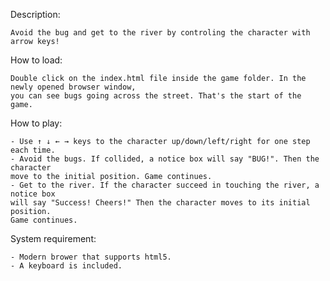 
Description: 

	Avoid the bug and get to the river by controling the character with arrow keys! 

How to load: 
	
	Double click on the index.html file inside the game folder. In the newly opened browser window, 
	you can see bugs going across the street. That's the start of the game. 

How to play: 
	
	- Use ↑ ↓ ← → keys to the character up/down/left/right for one step each time.
	- Avoid the bugs. If collided, a notice box will say "BUG!". Then the character
	move to the initial position. Game continues. 
	- Get to the river. If the character succeed in touching the river, a notice box 
	will say "Success! Cheers!" Then the character moves to its initial position. 
	Game continues. 

System requirement: 
	
	- Modern brower that supports html5. 
	- A keyboard is included. 
